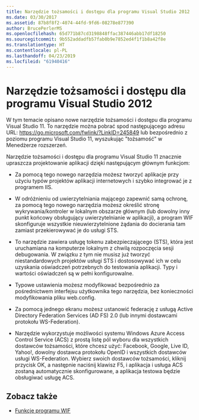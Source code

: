 ```yaml
---
title: Narzędzie tożsamości i dostępu dla programu Visual Studio 2012
ms.date: 03/30/2017
ms.assetid: 87b8f8f2-4074-44fd-9fd6-08278e877390
author: BrucePerlerMS
ms.openlocfilehash: 65d771b87cd3198848ffac387446abb17df18250
ms.sourcegitcommit: 9b552addadfb57fab0b9e7852ed4f1f1b8a42f8e
ms.translationtype: HT
ms.contentlocale: pl-PL
ms.lasthandoff: 04/23/2019
ms.locfileid: "61940416"
---
```

# <a name="identity-and-access-tool-for-visual-studio-2012"></a>Narzędzie tożsamości i dostępu dla programu Visual Studio 2012
W tym temacie opisano nowe narzędzie tożsamości i dostępu dla programu Visual Studio 11. To narzędzie można pobrać spod następującego adresu URL: <https://go.microsoft.com/fwlink/?LinkID=245849> lub bezpośrednio z poziomu programu Visual Studio 11, wyszukując "tożsamość" w Menedżerze rozszerzeń.  
  
 Narzędzie tożsamości i dostępu dla programu Visual Studio 11 znacznie upraszcza projektowanie aplikacji dzięki następującym głównym funkcjom:  
  
- Za pomocą tego nowego narzędzia możesz tworzyć aplikacje przy użyciu typów projektów aplikacji internetowych i szybko integrować je z programem IIS.  
  
- W odróżnieniu od uwierzytelniania mającego zapewnić samą ochronę, za pomocą tego nowego narzędzia możesz określić stronę wykrywania/kontroler w lokalnym obszarze głównym (lub dowolny inny punkt końcowy obsługujący uwierzytelnianie w aplikacji), a program WIF skonfiguruje wszystkie nieuwierzytelnione żądania do docierania tam zamiast przekierowywać je do usługi STS.  
  
- To narzędzie zawiera usługę tokenu zabezpieczającego (STS), która jest uruchamiana na komputerze lokalnym z chwilą rozpoczęcia sesji debugowania. W związku z tym nie musisz już tworzyć niestandardowych projektów usługi STS i dostosowywać ich w celu uzyskania oświadczeń potrzebnych do testowania aplikacji. Typy i wartości oświadczeń są w pełni konfigurowalne.  
  
- Typowe ustawienia możesz modyfikować bezpośrednio za pośrednictwem interfejsu użytkownika tego narzędzia, bez konieczności modyfikowania pliku web.config.  
  
- Za pomocą jednego ekranu możesz ustanowić federację z usługą Active Directory Federation Services (AD FS) 2.0 (lub innymi dostawcami protokołu WS-Federation).  
  
- Narzędzie wykorzystuje możliwości systemu Windows Azure Access Control Service (ACS) z prostą listę pól wyboru dla wszystkich dostawców tożsamości, które chcesz użyć: Facebook, Google, Live ID, Yahoo!, dowolny dostawca protokołu OpenID i wszystkich dostawców usługi WS-Federation. Wybierz swoich dostawców tożsamości, kliknij przycisk OK, a następnie naciśnij klawisz F5, i aplikacja i usługa ACS zostaną automatycznie skonfigurowane, a aplikacja testowa będzie obsługiwać usługę ACS.  
  
## <a name="see-also"></a>Zobacz także

- [Funkcje programu WIF](../../../docs/framework/security/wif-features.md)
